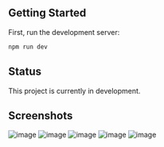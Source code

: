## Getting Started

First, run the development server:

```bash
npm run dev
```


## Status

This project is currently in development.

## Screenshots
![image](https://github.com/user-attachments/assets/e158eba2-bb1c-446a-83be-9604d47b7002)
![image](https://github.com/user-attachments/assets/34d9c26f-b1b2-4bb2-819b-6c2f64fd493b)
![image](https://github.com/user-attachments/assets/6315972e-9300-472c-b10f-ab915636f638)
![image](https://github.com/user-attachments/assets/6ffe674e-41fe-4311-911c-331fd9373869)
![image](https://github.com/user-attachments/assets/aa6825d1-e068-45cf-a3f8-c6f2ea080eaa)

